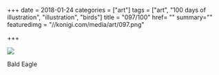 +++
date = 2018-01-24
categories = ["art"]
tags = ["art", "100 days of illustration", "illustration", "birds"]
title = "097/100"
href= ""
summary=""
featuredimg = "//konigi.com/media/art/097.png"

+++

<img src="//konigi.com/media/art/097.png" />

Bald Eagle
